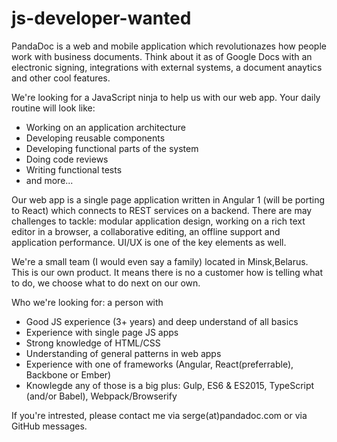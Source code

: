 # js-developer-wanted

PandaDoc is a web and mobile application which revolutionazes how people work with business documents. Think about it as of Google Docs with an electronic signing, integrations with external systems, a document anaytics and other cool features. 

We're looking for a JavaScript ninja to help us with our web app. Your daily routine will look like: 
- Working on an application architecture
- Developing reusable components
- Developing functional parts of the system
- Doing code reviews
- Writing functional tests
- and more...

Our web app is a single page application written in Angular 1 (will be porting to React) which connects to REST services on a backend. There are may challenges to tackle: modular application design, working on a rich text editor in a browser, a collaborative editing, an offline support and application performance. UI/UX is one of the key elements as well.

We're a small team (I would even say a family) located in Minsk,Belarus. This is our own product. It means there is no a customer how is telling what to do, we choose what to do next on our own.

Who we're looking for: a person with
- Good JS experience (3+ years) and deep understand of all basics
- Experience with single page JS apps
- Strong knowledge of HTML/CSS
- Understanding of general patterns in web apps
- Experience with one of frameworks (Angular, React(preferrable), Backbone or Ember)
- Knowlegde any of those is a big plus: Gulp, ES6 & ES2015, TypeScript (and/or Babel), Webpack/Browserify

If you're intrested, please contact me via serge(at)pandadoc.com or via GitHub messages. 
